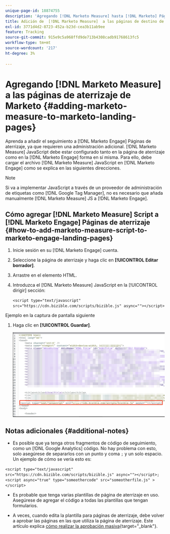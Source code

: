 ```yaml
---
unique-page-id: 18874755
description: 'Agregando [!DNL Marketo Measure] hasta [!DNL Marketo] Páginas de aterrizaje: [!DNL Marketo Measure]'
title: Adición de  [!DNL Marketo Measure]  a las páginas de destino de Marketo
exl-id: 3771d4d2-8723-452a-b23d-cea3b11ab9ee
feature: Tracking
source-git-commit: 915e9c5a968ffd9de713b4308cadb91768613fc5
workflow-type: tm+mt
source-wordcount: '217'
ht-degree: 3%

---
```


# Agregando [!DNL Marketo Measure] a las páginas de aterrizaje de Marketo {#adding-marketo-measure-to-marketo-landing-pages}

Aprenda a añadir el seguimiento a [!DNL Marketo Engage] Páginas de aterrizaje, ya que requieren una administración adicional. [!DNL Marketo Measure] JavaScript debe estar configurado tanto en la página de aterrizaje como en la [!DNL Marketo Engage] forma en sí misma. Para ello, debe cargar el archivo [!DNL Marketo Measure] JavaScript en [!DNL Marketo Engage] como se explica en las siguientes direcciones.

>[!NOTE]
>
>Si va a implementar JavaScript a través de un proveedor de administración de etiquetas como [!DNL Google Tag Manager], no es necesario que añada manualmente [!DNL Marketo Measure] JS a [!DNL Marketo Engage].

## Cómo agregar [!DNL Marketo Measure] Script a [!DNL Marketo Engage] Páginas de aterrizaje {#how-to-add-marketo-measure-script-to-marketo-engage-landing-pages}

1. Inicie sesión en su [!DNL Marketo Engage] cuenta.
1. Seleccione la página de aterrizaje y haga clic en **[!UICONTROL Editar borrador]**.
1. Arrastre en el elemento HTML.
1. Introduzca el [!DNL Marketo Measure] JavaScript en la [!UICONTROL dirigir] sección:

   `<script type="text/javascript" src="https://cdn.bizible.com/scripts/bizible.js" async=""></script>`

Ejemplo en la captura de pantalla siguiente

1. Haga clic en **[!UICONTROL Guardar]**.

   ![](assets/adding-bizible-to-marketo-landing-pages-1.png)

## Notas adicionales {#additional-notes}

* Es posible que ya tenga otros fragmentos de código de seguimiento, como un [!DNL Google Analytics] código. No hay problema con esto, solo asegúrese de separarlos con un punto y coma `;` y un solo espacio. Un ejemplo de cómo se vería esto es:

`<script type="text/javascript" src="https://cdn.bizible.com/scripts/bizible.js" async=""></script>; <script async="true" type="someothercode" src="someotherfile.js" ></script>`

* Es probable que tenga varias plantillas de página de aterrizaje en uso. Asegúrese de agregar el código a todas las plantillas que tengan formularios.

* A veces, cuando edita la plantilla para páginas de aterrizaje, debe volver a aprobar las páginas en las que utiliza la página de aterrizaje. Este artículo explica [cómo realizar la aprobación masiva](https://experienceleague.adobe.com/docs/marketo/using/product-docs/demand-generation/landing-pages/landing-page-actions/approve-multiple-landing-pages-at-once.html){target="_blank"}.
